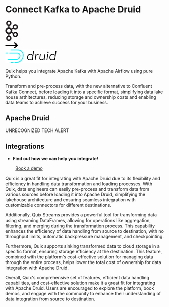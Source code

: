 # Connect Kafka to Apache Druid

<div class="connect-images cards blog-grid-card" markdown>
<div>
<img src="../images/kafka_logo.png" width="40px" />
</div>
<div>
<img src="../images/arrow.svg" width="40px" />
</div>
<div>
<img src="./images/apache-druid_1.jpg" />
</div>
</div>

Quix helps you integrate Apache Kafka with Apache Airflow using pure Python.

Transform and pre-process data, with the new alternative to Confluent Kafka Connect, before loading it into a specific format, simplifying data lake house arthitectures, reducing storage and ownership costs and enabling data teams to achieve success for your business.

## Apache Druid

UNRECOGNIZED TECH ALERT

## Integrations

<div class="grid cards" markdown>

- __Find out how we can help you integrate!__

    <a class="md-button md-button--primary" href="https://share.hsforms.com/1iW0TmZzKQMChk0lxd_tGiw4yjw2?__hstc=175542013.2303933fbd746c0ac86d9ccbe9bc9100.1728383268831.1729603416735.1729620918855.31&__hssc=175542013.1.1729620918855&__hsfp=2132701734" target="_blank" style="margin:.5rem;">Book a demo</a>

</div>


Quix is a great fit for integrating with Apache Druid due to its flexibility and efficiency in handling data transformation and loading processes. With Quix, data engineers can easily pre-process and transform data from various sources before loading it into Apache Druid, simplifying the lakehouse architecture and ensuring seamless integration with customizable connectors for different destinations.

Additionally, Quix Streams provides a powerful tool for transforming data using streaming DataFrames, allowing for operations like aggregation, filtering, and merging during the transformation process. This capability enhances the efficiency of data handling from source to destination, with no throughput limits, automatic backpressure management, and checkpointing.

Furthermore, Quix supports sinking transformed data to cloud storage in a specific format, ensuring storage efficiency at the destination. This feature, combined with the platform's cost-effective solution for managing data through the entire process, helps lower the total cost of ownership for data integration with Apache Druid.

Overall, Quix's comprehensive set of features, efficient data handling capabilities, and cost-effective solution make it a great fit for integrating with Apache Druid. Users are encouraged to explore the platform, book demos, and engage with the community to enhance their understanding of data integration from source to destination.

